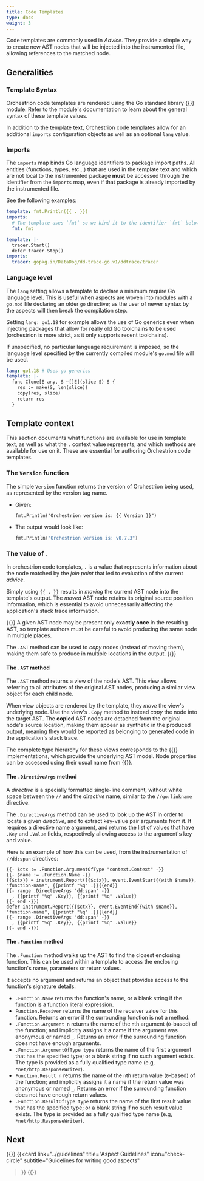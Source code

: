 ```yaml
---
title: Code Templates
type: docs
weight: 3
---
```


Code templates are commonly used in _Advice_. They provide a simple way to
create new AST nodes that will be injected into the instrumented file, allowing
references to the matched node.

## Generalities

### Template Syntax

Orchestrion code templates are rendered using the Go standard library
{{<godoc import-path="text/template">}} module. Refer to the module's documentation to learn
about the general syntax of these template values.

In addition to the template text, Orchestrion code templates allow for an
additional `imports` configuration objects as well as an optional `lang` value.

### Imports

The `imports` map binds Go language identifiers to package import paths. All
entities (functions, types, etc...) that are used in the template text and
which are not local to the instrumented package **must** be accessed through the
identifier from the `imports` map, even if that package is already imported by
the instrumented file.

See the following examples:

```yaml
template: fmt.Println({{ . }})
imports:
  # The template uses `fmt` so we bind it to the identifier `fmt` below.
  fmt: fmt
```

```yaml
template: |-
  tracer.Start()
  defer tracer.Stop()
imports:
  tracer: gopkg.in/DataDog/dd-trace-go.v1/ddtrace/tracer
```

### Language level

The `lang` setting allows a template to declare a minimum require Go language
level. This is useful when aspects are woven into modules with a `go.mod` file
declaring an older `go` directive; as the user of newer syntax by the aspects
will then break the compilation step.

Setting `lang: go1.18` for example allows the use of Go generics even when
injecting packages that allow for really old Go toolchains to be used
(orchestrion is more strict, as it only supports recent toolchains).

If unspecified, no particular language requirement is imposed, so the language
level specified by the currently compiled module's `go.mod` file will be used.

```yaml
lang: go1.18 # Uses go generics
template: |-
  func Clone[E any, S ~[]E](slice S) S {
    res := make(S, len(slice))
    copy(res, slice)
    return res
  }
```

## Template context

This section documents what functions are available for use in template text, as
well as what the `.` context value represents, and which methods are
available for use on it. These are essential for authoring Orchestrion code
templates.

### The `Version` function

The simple `Version` function returns the version of Orchestrion being used, as
represented by the version tag name.

* Given:
  ```go-template
  fmt.Println("Orchestrion version is: {{ Version }}")
  ```
* The output would look like:
  ```go
  fmt.Println("Orchestrion version is: v0.7.3")
  ```

### The value of `.`

In orchestrion code templates, `.` is a value that represents information about
the node matched by the *join point* that led to evaluation of the current
*advice*.

Simply using `{{ . }}` results in *moving* the current AST node into the
template's output. The *moved* AST node retains its original source position
information, which is essential to avoid unnecessarily affecting the
application's stack trace information.

{{<callout type="important">}}
A given AST node may be present only **exactly once** in the resulting AST, so
template authors must be careful to avoid producing the same node in multiple
places.

The `.AST` method can be used to *copy* nodes (instead of moving them), making
them safe to produce in multiple locations in the output.
{{</callout>}}

#### The `.AST` method

The `.AST` method returns a view of the node's AST. This view allows referring
to all attributes of the original AST nodes, producing a similar view object for
each child node.

When view objects are rendered by the template, they *move* the view's
underlying node. Use the view's `.Copy` method to instead *copy* the node into
the target AST. The **copied** AST nodes are detached from the original node's
source location, making them appear as synthetic in the produced output, meaning
they would be reported as belonging to generated code in the application's stack
trace.

The complete type hierarchy for these views corresponds to the
{{<godoc import-path="github.com/dave/dst" package="dst" name="Node">}} implementations, which provide the
underlying AST model. Node properties can be accessed using their usual name
from {{<godoc import-path="github.com/dave/dst">}}.

#### The `.DirectiveArgs` method

A *directive* is a specially formatted single-line comment, without white space
between the `//` and the *directive* name, similar to the `//go:linkname`
directive.

The `.DirectiveArgs` method can be used to look up the AST in order to locate a
given *directive*, and to extract key-value pair arguments from it. It requires
a directive name argument, and returns the list of values that have `.Key` and
`.Value` fields, respectively allowing access to the argument's key and value.

Here is an example of how this can be used, from the instrumentation of
`//dd:span` directives:

```go-template
{{- $ctx := .Function.ArgumentOfType "context.Context" -}}
{{- $name := .Function.Name -}}
{{$ctx}} = instrument.Report({{$ctx}}, event.EventStart{{with $name}}, "function-name", {{printf "%q" .}}{{end}}
{{- range .DirectiveArgs "dd:span" -}}
  , {{printf "%q" .Key}}, {{printf "%q" .Value}}
{{- end -}})
defer instrument.Report({{$ctx}}, event.EventEnd{{with $name}}, "function-name", {{printf "%q" .}}{{end}}
{{- range .DirectiveArgs "dd:span" -}}
  , {{printf "%q" .Key}}, {{printf "%q" .Value}}
{{- end -}})
```

#### The `.Function` method

The `.Function` method walks up the AST to find the closest enclosing function.
This can be used within a template to access the enclosing function's name,
parameters or return values.

It accepts no argument and returns an object that ptovides access to the
function's signature details:

- `.Function.Name` returns the function's name, or a blank string if the
  function is a function literal expression.
- `Function.Receiver` returns the name of the receiver value for this function.
  Returns an error if the surrounding function is not a method.
- `.Function.Argument n` returns the name of the `n`th argument (`0`-based) of
  the function; and implicitly assigns it a name if the argument was anonymous
  or named `_`. Returns an error if the surrounding function does not have
  enough arguments.
- `.Function.ArgumentOfType type` returns the name of the first argument that
  has the specified type; or a blank string if no such argument exists. The type
  is provided as a fully qualified type name (e.g, `*net/http.ResponseWriter`).
- `Function.Result n` returns the name of the `n`th return value (`0`-based) of
  the function; and implicitly assigns it a name if the return value was
  anonymous or named `_`. Returns an error if the surrounding function does not
  have enough return values.
- `.Function.ResultOfType type` returns the name of the first result value that
  has the specified type; or a blank string if no such result value exists. The
  type is provided as a fully qualified type name (e.g,
  `*net/http.ResponseWriter`).

## Next

{{<cards>}}
  {{<card
    link="../guidelines"
    title="Aspect Guidelines"
    icon="check-circle"
    subtitle="Guidelines for writing good aspects"
  >}}
{{</cards>}}
